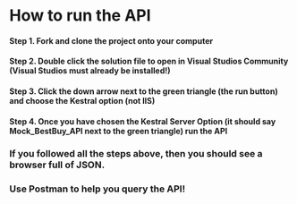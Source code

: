 # How to run the API

#### Step 1. Fork and clone the project onto your computer
#### Step 2. Double click the solution file to open in Visual Studios Community (Visual Studios must already be installed!)
#### Step 3. Click the down arrow next to the green triangle (the run button) and choose the Kestral option (not IIS)
#### Step 4. Once you have chosen the Kestral Server Option (it should say Mock_BestBuy_API next to the green triangle) run the API

### If you followed all the steps above, then you should see a browser full of JSON. 

### Use Postman to help you query the API!

